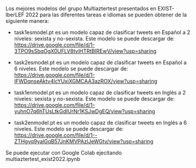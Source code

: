 Los mejores modelos del grupo Multiaztertest presentados en EXIST-IberLEF 2022 para las diferentes tareas e idiomas se pueden obtener de la siguiente manera:

* task1esmodel.pt es un modelo capaz de clasificar tweets en Español a 2 niveles: sexista y no-sexista. Este modelo se puede descargar de: https://drive.google.com/file/d/1-3TPO9sSbqOgX0UFLV8tviHTRtBIREwV/view?usp=sharing

* task2esmodel.pt es un modelo capaz de clasificar tweets en Español a 6 niveles. Este modelo se puede descargar de: 
https://drive.google.com/file/d/1-IFWDqnseAktv4lcYUxiXGMCAA3azROX/view?usp=sharing

* task1enmodel.pt es un modelo capaz de clasificar tweets en Inglés a 2 niveles: sexista y no-sexista. Este modelo se puede descargar de: 
https://drive.google.com/file/d/1-yuhnO7q6hTUsLtkGdIUrNr1KSJwDgEQ/view?usp=sharing

* task2enmodel.pt es un modelo capaz de clasificar tweets en Inglés a 6 niveles. Este modelo se puede descargar de: 
https://drive.google.com/file/d/1--ZTHgyq9yalGqB57JnKMVPAzlJeWGtv/view?usp=sharing

Se puede ejecutar con Google Colab ejecitando multiaztertest_exist2022.ipynb
